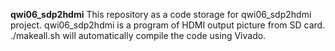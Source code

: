 **qwi06_sdp2hdmi**
 This repository as a code storage for qwi06_sdp2hdmi project.
 qwi06_sdp2hdmi is a program of HDMI output picture from SD card.
 ./makeall.sh will automatically compile the code using Vivado.